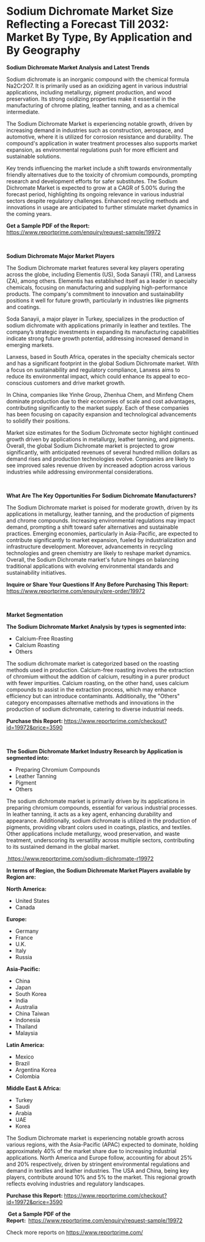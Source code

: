 <p><h1>Sodium Dichromate Market Size Reflecting a Forecast Till 2032: Market By Type, By Application and By Geography</h1></p><p><strong>Sodium Dichromate Market Analysis and Latest Trends</strong></p>
<p><p>Sodium dichromate is an inorganic compound with the chemical formula Na2Cr2O7. It is primarily used as an oxidizing agent in various industrial applications, including metallurgy, pigment production, and wood preservation. Its strong oxidizing properties make it essential in the manufacturing of chrome plating, leather tanning, and as a chemical intermediate.</p><p>The Sodium Dichromate Market is experiencing notable growth, driven by increasing demand in industries such as construction, aerospace, and automotive, where it is utilized for corrosion resistance and durability. The compound's application in water treatment processes also supports market expansion, as environmental regulations push for more efficient and sustainable solutions.</p><p>Key trends influencing the market include a shift towards environmentally friendly alternatives due to the toxicity of chromium compounds, prompting research and development efforts for safer substitutes. The Sodium Dichromate Market is expected to grow at a CAGR of 5.00% during the forecast period, highlighting its ongoing relevance in various industrial sectors despite regulatory challenges. Enhanced recycling methods and innovations in usage are anticipated to further stimulate market dynamics in the coming years.</p></p>
<p><strong>Get a Sample PDF of the Report:&nbsp;</strong> <a href="https://www.reportprime.com/enquiry/request-sample/19972?utm_campaign=3039&utm_medium=2&utm_source=Github&utm_content=ia&utm_term=18032025&utm_id=sodium-dichromate">https://www.reportprime.com/enquiry/request-sample/19972</a></p>
<p>&nbsp;</p>
<p><strong>Sodium Dichromate Major Market Players</strong></p>
<p><p>The Sodium Dichromate market features several key players operating across the globe, including Elementis (US), Soda Sanayii (TR), and Lanxess (ZA), among others. Elementis has established itself as a leader in specialty chemicals, focusing on manufacturing and supplying high-performance products. The company's commitment to innovation and sustainability positions it well for future growth, particularly in industries like pigments and coatings.</p><p>Soda Sanayii, a major player in Turkey, specializes in the production of sodium dichromate with applications primarily in leather and textiles. The company’s strategic investments in expanding its manufacturing capabilities indicate strong future growth potential, addressing increased demand in emerging markets.</p><p>Lanxess, based in South Africa, operates in the specialty chemicals sector and has a significant footprint in the global Sodium Dichromate market. With a focus on sustainability and regulatory compliance, Lanxess aims to reduce its environmental impact, which could enhance its appeal to eco-conscious customers and drive market growth.</p><p>In China, companies like Yinhe Group, Zhenhua Chem, and Minfeng Chem dominate production due to their economies of scale and cost advantages, contributing significantly to the market supply. Each of these companies has been focusing on capacity expansion and technological advancements to solidify their positions.</p><p>Market size estimates for the Sodium Dichromate sector highlight continued growth driven by applications in metallurgy, leather tanning, and pigments. Overall, the global Sodium Dichromate market is projected to grow significantly, with anticipated revenues of several hundred million dollars as demand rises and production technologies evolve. Companies are likely to see improved sales revenue driven by increased adoption across various industries while addressing environmental considerations.</p></p>
<p>&nbsp;</p>
<p><strong>What Are The Key Opportunities For Sodium Dichromate Manufacturers?</strong></p>
<p><p>The Sodium Dichromate market is poised for moderate growth, driven by its applications in metallurgy, leather tanning, and the production of pigments and chrome compounds. Increasing environmental regulations may impact demand, prompting a shift toward safer alternatives and sustainable practices. Emerging economies, particularly in Asia-Pacific, are expected to contribute significantly to market expansion, fueled by industrialization and infrastructure development. Moreover, advancements in recycling technologies and green chemistry are likely to reshape market dynamics. Overall, the Sodium Dichromate market's future hinges on balancing traditional applications with evolving environmental standards and sustainability initiatives.</p></p>
<p><strong>Inquire or Share Your Questions If Any Before Purchasing This Report:</strong> <a href="https://www.reportprime.com/enquiry/pre-order/19972?utm_campaign=3039&utm_medium=2&utm_source=Github&utm_content=ia&utm_term=18032025&utm_id=sodium-dichromate">https://www.reportprime.com/enquiry/pre-order/19972</a></p>
<p>&nbsp;</p>
<p><strong>Market Segmentation</strong></p>
<p><strong>The Sodium Dichromate Market Analysis by types is segmented into:</strong></p>
<p><ul><li>Calcium-Free Roasting</li><li>Calcium Roasting</li><li>Others</li></ul></p>
<p><p>The sodium dichromate market is categorized based on the roasting methods used in production. Calcium-free roasting involves the extraction of chromium without the addition of calcium, resulting in a purer product with fewer impurities. Calcium roasting, on the other hand, uses calcium compounds to assist in the extraction process, which may enhance efficiency but can introduce contaminants. Additionally, the "Others" category encompasses alternative methods and innovations in the production of sodium dichromate, catering to diverse industrial needs.</p></p>
<p><strong>Purchase this Report:&nbsp;</strong><a href="https://www.reportprime.com/checkout?id=19972&price=3590&utm_campaign=3039&utm_medium=2&utm_source=Github&utm_content=ia&utm_term=18032025&utm_id=sodium-dichromate">https://www.reportprime.com/checkout?id=19972&price=3590</a></p>
<p>&nbsp;</p>
<p><strong>The Sodium Dichromate Market Industry Research by Application is segmented into:</strong></p>
<p><ul><li>Preparing Chromium Compounds</li><li>Leather Tanning</li><li>Pigment</li><li>Others</li></ul></p>
<p><p>The sodium dichromate market is primarily driven by its applications in preparing chromium compounds, essential for various industrial processes. In leather tanning, it acts as a key agent, enhancing durability and appearance. Additionally, sodium dichromate is utilized in the production of pigments, providing vibrant colors used in coatings, plastics, and textiles. Other applications include metallurgy, wood preservation, and waste treatment, underscoring its versatility across multiple sectors, contributing to its sustained demand in the global market.</p></p>
<p><a href="https://www.reportprime.com/sodium-dichromate-r19972?utm_campaign=3039&utm_medium=2&utm_source=Github&utm_content=ia&utm_term=18032025&utm_id=sodium-dichromate">&nbsp;https://www.reportprime.com/sodium-dichromate-r19972</a></p>
<p><strong>In terms of Region, the Sodium Dichromate Market Players available by Region are:</strong></p>
<p>
    <p> <strong> North America: </strong>
        <ul>
            <li>United States</li>
            <li>Canada</li>
        </ul>
        </p> 
    <p> <strong> Europe: </strong>
        <ul>
            <li>Germany</li>
            <li>France</li>
            <li>U.K.</li>
            <li>Italy</li>
            <li>Russia</li>
        </ul>
        </p> 
    <p> <strong> Asia-Pacific: </strong>
        <ul>
            <li>China</li>
            <li>Japan</li>
            <li>South Korea</li>
            <li>India</li>
            <li>Australia</li>
            <li>China Taiwan</li>
            <li>Indonesia</li>
            <li>Thailand</li>
            <li>Malaysia</li>
        </ul>
        </p> 
    <p> <strong> Latin America: </strong>
        <ul>
            <li>Mexico</li>
            <li>Brazil</li>
            <li>Argentina Korea</li>
            <li>Colombia</li>
        </ul>
        </p> 
    <p> <strong> Middle East & Africa: </strong>
        <ul>
            <li>Turkey</li>
            <li>Saudi</li>
            <li>Arabia</li>
            <li>UAE</li>
            <li>Korea</li>
        </ul>
    </p>
    </p>
<p><p>The Sodium Dichromate market is experiencing notable growth across various regions, with the Asia-Pacific (APAC) expected to dominate, holding approximately 40% of the market share due to increasing industrial applications. North America and Europe follow, accounting for about 25% and 20% respectively, driven by stringent environmental regulations and demand in textiles and leather industries. The USA and China, being key players, contribute around 10% and 5% to the market. This regional growth reflects evolving industries and regulatory landscapes.</p></p>
<p><strong>Purchase this Report: </strong><a href="https://www.reportprime.com/checkout?id=19972&price=3590&utm_campaign=3039&utm_medium=2&utm_source=Github&utm_content=ia&utm_term=18032025&utm_id=sodium-dichromate">https://www.reportprime.com/checkout?id=19972&price=3590</a></p>
<p>&nbsp;<strong>Get a Sample PDF of the Report:&nbsp;&nbsp;</strong><a href="https://www.reportprime.com/enquiry/request-sample/19972?utm_campaign=3039&utm_medium=2&utm_source=Github&utm_content=ia&utm_term=18032025&utm_id=sodium-dichromate">https://www.reportprime.com/enquiry/request-sample/19972</a></p>
<p><strong></strong></p>
<p>Check more reports on <a href="https://www.reportprime.com/?utm_campaign=3039&utm_medium=2&utm_source=Github&utm_content=ia&utm_term=18032025&utm_id=sodium-dichromate">https://www.reportprime.com/</a></p>